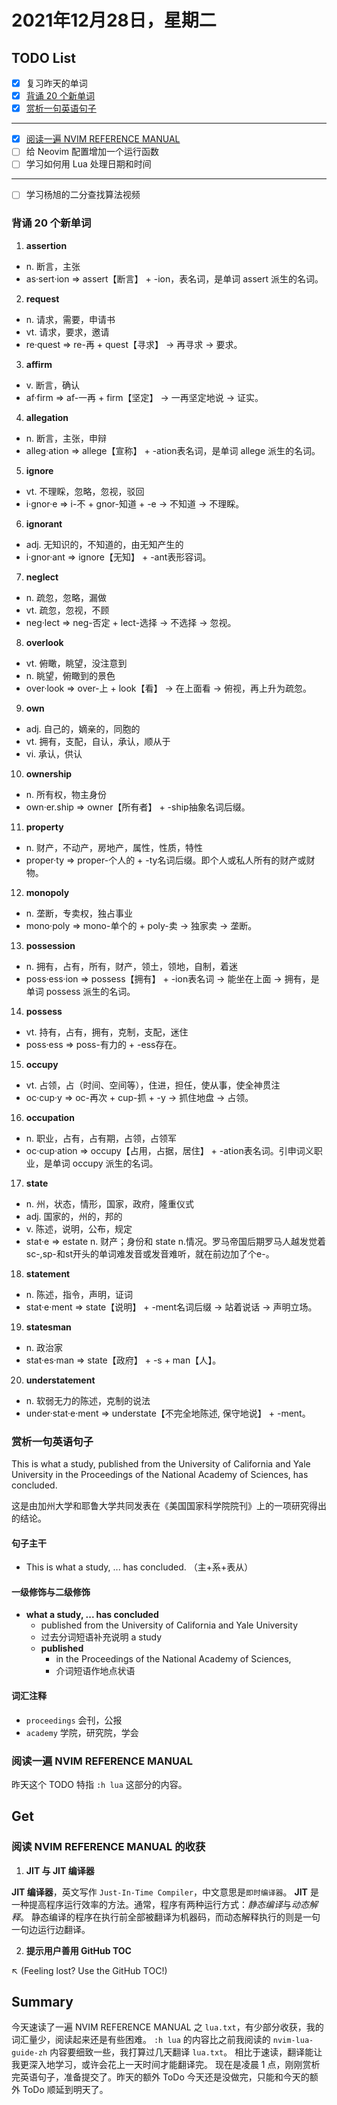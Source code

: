 # 2021年12月28日，星期二
## TODO List

- [x] 复习昨天的单词
- [x] [背诵 20 个新单词](#背诵-20-个新单词)
- [x] [赏析一句英语句子](#赏析一句英语句子)
--------
- [x] [阅读一遍 NVIM REFERENCE MANUAL](阅读一遍-NVIM-REFERENCE-MANUAL)
- [ ] 给 Neovim 配置增加一个运行函数
- [ ] 学习如何用 Lua 处理日期和时间
--------
- [ ] 学习杨旭的二分查找算法视频

### 背诵 20 个新单词

1. **assertion**
  - n. 断言，主张
  - as·sert·ion => assert【断言】 + -ion，表名词，是单词 assert 派生的名词。

2. **request**
  - n. 请求，需要，申请书
  - vt. 请求，要求，邀请
  - re·quest => re-再 + quest【寻求】 → 再寻求 → 要求。

3. **affirm**
  - v. 断言，确认
  - af·firm => af-一再 + firm【坚定】 → 一再坚定地说 → 证实。

4. **allegation**
  - n. 断言，主张，申辩
  - alleg·ation => allege【宣称】 + -ation表名词，是单词 allege 派生的名词。

5. **ignore**
  - vt. 不理睬，忽略，忽视，驳回
  - i·gnor·e => i-不 + gnor-知道 + -e → 不知道 → 不理睬。

6. **ignorant**
  - adj. 无知识的，不知道的，由无知产生的
  - i·gnor·ant => ignore【无知】 + -ant表形容词。

7. **neglect**
  - n. 疏忽，忽略，漏做
  - vt. 疏忽，忽视，不顾
  - neg·lect => neg-否定 + lect-选择 → 不选择 → 忽视。

8. **overlook**
  - vt. 俯瞰，眺望，没注意到
  - n. 眺望，俯瞰到的景色
  - over·look => over-上 + look【看】 → 在上面看 → 俯视，再上升为疏忽。

9. **own**
  - adj. 自己的，嫡亲的，同胞的
  - vt. 拥有，支配，自认，承认，顺从于
  - vi. 承认，供认

10. **ownership**
  - n. 所有权，物主身份
  - own·er.ship => owner【所有者】 + -ship抽象名词后缀。

11. **property**
  - n. 财产，不动产，房地产，属性，性质，特性
  - proper·ty => proper-个人的 + -ty名词后缀。即个人或私人所有的财产或财物。

12. **monopoly**
  - n. 垄断，专卖权，独占事业
  - mono·poly => mono-单个的 + poly-卖 → 独家卖 → 垄断。

13. **possession**
  - n. 拥有，占有，所有，财产，领土，领地，自制，着迷
  - poss·ess·ion => possess【拥有】 + -ion表名词 → 能坐在上面 → 拥有，是单词 possess 派生的名词。

14. **possess**
  - vt. 持有，占有，拥有，克制，支配，迷住
  - poss·ess => poss-有力的 + -ess存在。

15. **occupy**
  - vt. 占领，占（时间、空间等），住进，担任，使从事，使全神贯注
  - oc·cup·y => oc-再次 + cup-抓 + -y → 抓住地盘 → 占领。

16. **occupation**
  - n. 职业，占有，占有期，占领，占领军
  - oc·cup·ation => occupy【占用，占据，居住】 + -ation表名词。引申词义职业，是单词 occupy 派生的名词。

17. **state**
  - n. 州，状态，情形，国家，政府，隆重仪式
  - adj. 国家的，州的，邦的
  - v. 陈述，说明，公布，规定
  - stat·e => estate n. 财产；身份和 state n.情况。罗马帝国后期罗马人越发觉着sc-,sp-和st开头的单词难发音或发音难听，就在前边加了个e-。

18. **statement**
  - n. 陈述，指令，声明，证词
  - stat·e·ment => state【说明】 + -ment名词后缀 → 站着说话 → 声明立场。

19. **statesman**
  - n. 政治家
  - stat·es·man => state【政府】 + -s + man【人】。

20. **understatement**
  - n. 软弱无力的陈述，克制的说法
  - under·stat·e·ment => understate【不完全地陈述, 保守地说】 + -ment。

### 赏析一句英语句子

This is what a study, published from the University of California and Yale University in the Proceedings of the National Academy of Sciences, has concluded.

这是由加州大学和耶鲁大学共同发表在《美国国家科学院院刊》上的一项研究得出的结论。

#### 句子主干

- This is what a study, ... has concluded. （主+系+表从）

#### 一级修饰与二级修饰

- **what a study, ... has concluded**
  - published from the University of California and Yale University
  - 过去分词短语补充说明 a study
  - **published**
    - in the Proceedings of the National Academy of Sciences,
    - 介词短语作地点状语

#### 词汇注释

- `proceedings` 会刊，公报
- `academy` 学院，研究院，学会


### 阅读一遍 NVIM REFERENCE MANUAL

昨天这个 TODO 特指 `:h lua` 这部分的内容。

## Get
### 阅读 NVIM REFERENCE MANUAL 的收获

1. **JIT 与 JIT 编译器**

**JIT 编译器**，英文写作 `Just-In-Time Compiler`，中文意思是`即时编译器`。
**JIT** 是一种提高程序运行效率的方法。通常，程序有两种运行方式：*静态编译*与*动态解释*。
静态编译的程序在执行前全部被翻译为机器码，而动态解释执行的则是一句一句边运行边翻译。

2. **提示用户善用 GitHub TOC**

:arrow_upper_left: (Feeling lost? Use the GitHub TOC!)

## Summary

今天速读了一遍 NVIM REFERENCE MANUAL 之 `lua.txt`，有少部分收获，我的词汇量少，阅读起来还是有些困难。
`:h lua` 的内容比之前我阅读的 `nvim-lua-guide-zh` 内容要细致一些，我打算过几天翻译 `lua.txt`。
相比于速读，翻译能让我更深入地学习，或许会花上一天时间才能翻译完。
现在是凌晨 1 点，刚刚赏析完英语句子，准备提交了。昨天的额外 ToDo 今天还是没做完，只能和今天的额外 ToDo 顺延到明天了。
